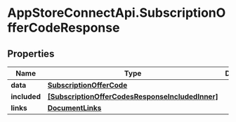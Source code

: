 # AppStoreConnectApi.SubscriptionOfferCodeResponse

## Properties

Name | Type | Description | Notes
------------ | ------------- | ------------- | -------------
**data** | [**SubscriptionOfferCode**](SubscriptionOfferCode.md) |  | 
**included** | [**[SubscriptionOfferCodesResponseIncludedInner]**](SubscriptionOfferCodesResponseIncludedInner.md) |  | [optional] 
**links** | [**DocumentLinks**](DocumentLinks.md) |  | 


